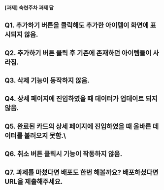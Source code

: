 ### [과제] 숙련주차 과제 답

## Q1. 추가하기 버튼을 클릭해도 추가한 아이템이 화면에 표시되지 않음.

## Q2. 추가하기 버튼 클릭 후 기존에 존재하던 아이템들이 사라짐.

## Q3. 삭제 기능이 동작하지 않음.

## Q4. 상세 페이지에 진입하였을 때 데이터가 업데이트 되지 않음.

## Q5. 완료된 카드의 상세 페이지에 진입하였을 때 올바른 데이터를 불러오지 못함.\

## Q6. 취소 버튼 클릭시 기능이 작동하지 않음.

## Q7. 과제를 마쳤다면 배포도 한번 해볼까요? 배포하셨다면 URL을 제출해주세요.
